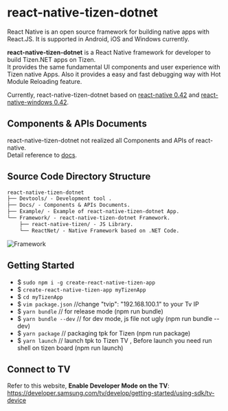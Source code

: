 # react-native-tizen-dotnet
React Native is an open source framework for building native apps with React.JS. It is supported in Android, iOS and Windows currently.

**react-native-tizen-dotnet** is a React Native framework for developer to build Tizen.NET apps on Tizen.  
It provides the same fundamental UI components and user experience with Tizen native Apps. Also it provides a easy and fast debugging way with Hot Module Reloading feature.

Currently, react-native-tizen-dotnet based on [react-native 0.42](https://github.com/facebook/react-native/tree/0.42-stable) and [react-native-windows 0.42](https://github.com/Microsoft/react-native-windows/tree/0.42-stable).  

## Components & APIs Documents

react-native-tizen-dotnet not realized all Components and APIs of react-native.  
Detail reference to [docs](Docs/doc-index.md).

## Source Code Directory Structure

```diff
react-native-tizen-dotnet
├── Devtools/ - Development tool .
├── Docs/ - Components & APIs Documents.
├── Example/ - Example of react-native-tizen-dotnet App.
└── Framework/ - react-native-tizen-dotnet Framework.
    ├── react-native-tizen/ - JS Library.
    └── ReactNet/ - Native Framework based on .NET Code.
```

![Framework](./Docs/img/Framework.PNG)


## Getting Started
-   $ ```sudo npm i -g create-react-native-tizen-app```
-   $ ```create-react-native-tizen-app myTizenApp```
-   $ ```cd myTizenApp```
-   $ ```vim package.json``` //change "tvip": "192.168.100.1" to your Tv IP
-   $ ```yarn bundle``` // for release mode (npm run bundle)
-   $ ```yarn bundle --dev``` // for dev mode, js file not ugly (npm run bundle --dev)
-   $ ```yarn package``` // packaging tpk for Tizen (npm run package)
-   $ ```yarn launch``` // launch tpk to Tizen TV , Before launch you need run shell on tizen board (npm run launch)

## Connect to TV
Refer to this website, **Enable Developer Mode on the TV**:  
https://developer.samsung.com/tv/develop/getting-started/using-sdk/tv-device


